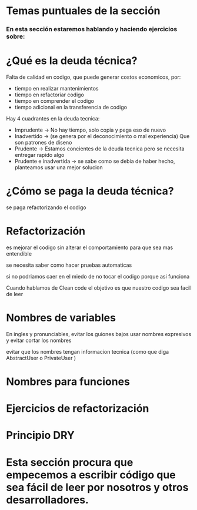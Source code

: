 # Temas puntuales de la sección

### En esta sección estaremos hablando y haciendo ejercicios sobre:

# ¿Qué es la deuda técnica?

Falta de calidad en codigo, que puede generar costos economicos, por:

- tiempo en realizar mantenimientos
- tiempo en refactoriar codigo
- tiempo en comprender el codigo
- tiempo adicional en la transferencia de codigo

Hay 4 cuadrantes en la deuda tecnica:

- Imprudente -> No hay tiempo, solo copia y pega eso de nuevo
- Inadvertido -> (se genera por el deconocimiento o mal experiencia) Que son patrones de diseno
- Prudente -> Estamos concientes de la deuda tecnica pero se necesita entregar rapido algo 
- Prudente e inadvertida -> se sabe como se debia de haber hecho, planteamos usar una mejor solucion

# ¿Cómo se paga la deuda técnica?

se paga refactorizando el codigo

# Refactorización

es mejorar el codigo sin alterar el comportamiento para que sea mas entendible 

se necesita saber como hacer pruebas automaticas

si no podriamos caer en el miedo de no tocar el codigo porque asi funciona


Cuando hablamos de Clean code el objetivo es que nuestro codigo sea facil de leer

# Nombres de variables

En ingles y pronunciables, evitar los guiones bajos
usar nombres expresivos y evitar cortar los nombres

evitar que los nombres tengan informacion tecnica
(como que diga AbstractUser o PrivateUser )

# Nombres para funciones

# Ejercicios de refactorización

# Principio DRY

# Esta sección procura que empecemos a escribir código que sea fácil de leer por nosotros y otros desarrolladores.